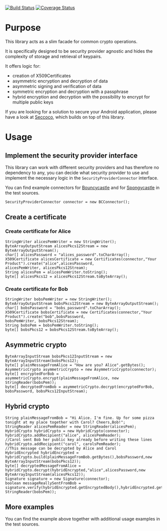 [![Build Status](https://travis-ci.org/p-acs/commons-crypto.svg?branch=master)](https://travis-ci.org/p-acs/commons-crypto) [![Coverage Status](https://coveralls.io/repos/github/p-acs/commons-crypto/badge.svg?branch=master)](https://coveralls.io/github/p-acs/commons-crypto?branch=master)



# Purpose

This library acts as a slim facade for common crypto operations. 

It is specifically designed to be security provider agnostic and hides the complexity of storage and retrieval of keypairs.

It offers logic for:

+ creation of X509Certificates
+ asymmetric encryption and decryption of data
+ asymmetric signing and verification of data
+ symmetric encryption and decryption with a passphrase
+ hybrid encryption and decryption with the possibility to encrypt for multiple public keys

If you are looking for a solution to secure your Android application, please have a look at 
[Seccoco](https://github.com/p-acs/seccoco-android), which builds on top of this library.


# Usage


## Implement the security provider interface

This library can work with different security providers and has therefore no dependency to any, you can decide what 
security provider to use and implement the necessary logic in the ```SecurityProviderConnector``` interface.

You can find example connectors for [Bouncycastle](https://github.com/bcgit/bc-java) and 
for  [Spongycastle](https://github.com/bcgit/bc-java) in the test sources.

    SecurityProviderConnector connector = new BCConnector();
    
## Create a certificate

### Create certificate for Alice

    StringWriter alicesPemWriter = new StringWriter();
    ByteArrayOutputStream alicesPkcs12Stream = new ByteArrayOutputStream();
    char[] alicesPassword = "alices_password".toCharArray();
    X509Certificate alicesCertificate = new Certificates(connector,"Your Product").create("alice",alicesPassword,
    alicesPemWriter, alicesPkcs12Stream);
    String alicesPem = alicesPemWriter.toString();
    byte[] alicesPkcs12 = alicesPkcs12Stream.toByteArray();
    
### Create certificate for Bob

    StringWriter bobsPemWriter = new StringWriter();
    ByteArrayOutputStream bobsPkcs12Stream = new ByteArrayOutputStream();
    char[] bobsPassword = "bobs_password".toCharArray();
    X509Certificate bobsCertificate = new Certificates(connector,"Your Product").create("bob",bobsPassword,
    bobsPemWriter, bobsPkcs12Stream);
    String bobsPem = bobsPemWriter.toString();
    byte[] bobsPkcs12 = bobsPkcs12Stream.toByteArray();

## Asymmetric crypto

    ByteArrayInputStream bobsPkcs12InputStream = new ByteArrayInputStream(bobsPkcs12);
    byte[] plainMessageFromAlice = "How are you? Alice".getBytes();
    AsymmetricCrypto asymmetricCrypto = new AsymmetricCrypto(connector);
    byte[] encryptedForBob = asymmetricCrypto.encrypt(plainMessageFromAlice, new StringReader(bobsPem));
    byte[] decryptedFromBob = asymmetricCrypto.decrypt(encryptedForBob, bobsPassword, bobsPkcs12InputStream);
    
## Hybrid crypto

    String plainMessageFromBob = "Hi Alice. I'm fine. Up for some pizza tonight at my place together with Carol? Cheers,Bob!";
    StringReader alicesPemReader = new StringReader(alicesPem);
    HybridCrypto hybridCrypto = new HybridCrypto(connector);
    hybridCrypto.addRecipient("alice", alicesPemReader);
    //Carol sent Bob her public key already before writing these lines
    hybridCrypto.addRecipient("carol", carolsPemReader);
    //This message can be decrypted by Alice and Carol
    HybridEncrypted hybridEncrypted = hybridCrypto.build(plainMessageFromBob.getBytes(),bobsPassword,new ByteArrayInputStream(bobsPkcs12));
    byte[] decryptedMessageFromAlice = hybridCrypto.decrypt(hybridEncrypted,"alice",alicesPassword,new ByteArrayInputStream(alicesPkcs12));
    Signature signature = new Signature(connector);
    boolean messageReallySentFromBob = signature.verify(hybridEncrypted.getEncryptedBody(),hybridEncrypted.getSignature(),new StringReader(bobsPem));
    
## More examples

You can find the example above together with additional usage examples in the test sources.
 
